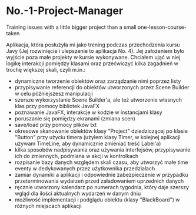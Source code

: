 # No.-1-Project-Manager
Training issues with a little bigger project than a small one-lesson-course-taken

Aplikacja, która posłużyła mi jako trening podczas przechodzenia kursu Javy (Jej rozwinięcie i ulepszenie to aplikacja No. 4).
Jej założeniem było wyjście poza małe projekty w kursie wykonywane.
Chciałem ująć w niej logikę interakcji pomiędzy klasami oraz przećwiczyć kilka zagadnień w trochę większej skali, czyli m.in.:
  - dynamiczne tworzenie obiektów oraz zarządzanie nimi poprzez listy
  - przypisywanie referencji do obiektów utworzonych przez Scene Builder w celu późniejszesz manipulacji
  - szersze wykorzystanie Scene Builder'a, ale też utworzenie własnych klas przy pomocy bibliotek JavaFX
  - poznawanie JavaFX, interakcje w kodzie w instancjami klasy
  - poruszanie się pomiędzy ekranami (zmiana scen)
  - save/load przy pomocy plików txt
  - okresowe skanowanie obiektów klasy "Project" dziedziczącej po klasie "Button" przy użyciu timera
    (użyłem klasy Timer, w kolejnej aplikacji używam TimeLine, aby dynamicznie zmieniać treść Label'a)
  - kilka sposobów nadpisywania oraz używania interfejsów, przypisywanie ich do zmiennych, podmiana w akcji w kontrolkach
  - rozpisanie bazy danych względem skali czasu, aby utworzyć małe time eventy w dedykowanych przez użytkownika przedziałach
  - zamiar dynamiki a aplikacji i odpowiednie zabezpieczenie w przypadku przeterminowania wydarzeń przed załadowaniem uprzednich danych
  - ręcznie utworzony kalendarz po numerach tygodnia, który daje szerszy wgląd dla ilości aktualnych wydarzeń w danym dniu
  - możliwość implementacji i podglądu obiektu (klasy "BlackBoard") w różnych miejscach aplikacji
